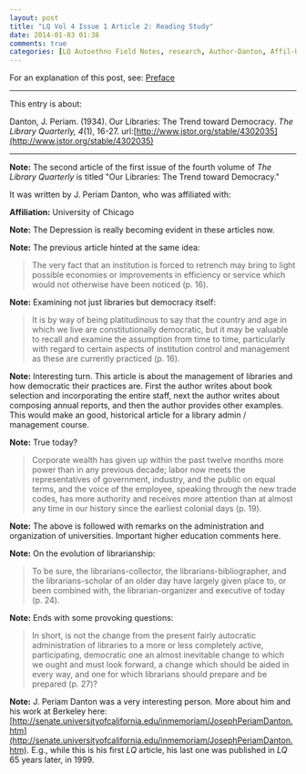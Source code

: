 ```yaml
---
layout: post
title: "LQ Vol 4 Issue 1 Article 2: Reading Study"
date: 2014-01-03 01:38
comments: true
categories: [LQ Autoethno Field Notes, research, Author-Danton, Affil-University of Chicago]
---
```


For an explanation of this post, see:
[Preface](/blog/2013/08/14/lq-autoethnography-research-journal-preface/)

---

This entry is about:

Danton, J. Periam. (1934). Our Libraries: The Trend
toward Democracy.  *The Library Quarterly, 4*(1), 16-27.
url:[http://www.jstor.org/stable/4302035](http://www.jstor.org/stable/4302035)

---

**Note:** The second article of the first issue of the
fourth volume of *The Library Quarterly* is titled "Our
Libraries: The Trend toward Democracy."

It was written by J. Periam Danton, who was affiliated
with:

**Affiliation:** University of Chicago

**Note:** The Depression is really becoming evident in
these articles now.

**Note:** The previous article hinted at the same idea:

> The very fact that an institution is forced to
> retrench may bring to light possible economies or
> improvements in efficiency or service which would not
> otherwise have been noticed (p. 16).

**Note:** Examining not just libraries but democracy
itself:

> It is by way of being platitudinous to say that the
> country and age in which we live are constitutionally
> democratic, but it may be valuable to recall and
> examine the assumption from time to time, particularly
> with regard to certain aspects of institution control
> and management as these are currently practiced (p.
> 16).

**Note:** Interesting turn. This article is about the
management of libraries and how democratic their
practices are. First the author writes about book
selection and incorporating the entire staff, next the
author writes about composing annual reports, and then
the author provides other examples. This would make an
good, historical article for a library admin /
management course.

**Note:** True today?

> Corporate wealth has given up within the past twelve
> months more power than in any previous decade; labor
> now meets the representatives of government, industry,
> and the public on equal terms, and the voice of the
> employee, speaking through the new trade codes, has
> more authority and receives more attention than at
> almost any time in our history since the earliest
> colonial days (p. 19).

**Note:** The above is followed with remarks on the
administration and organization of universities.
Important higher education comments here.

**Note:** On the evolution of librarianship:

> To be sure, the librarians-collector, the
> librarians-bibliographer, and the librarians-scholar
> of an older day have largely given place to, or been
> combined with, the librarian-organizer and executive
> of today (p. 24).

**Note:** Ends with some provoking questions:

> In short, is not the change from the present fairly
> autocratic administration of libraries to a more or
> less completely active, participating, democratic one
> an almost inevitable change to which we ought and must
> look forward, a change which should be aided in every
> way, and one for which librarians should prepare and
> be prepared (p. 27)?

**Note:** J. Periam Danton was a very interesting person. More
about him and his work at Berkeley here:
[http://senate.universityofcalifornia.edu/inmemoriam/JosephPeriamDanton.htm](http://senate.universityofcalifornia.edu/inmemoriam/JosephPeriamDanton.htm).
E.g., while this is his first *LQ* article, his last one was
published in *LQ* 65 years later, in 1999.
